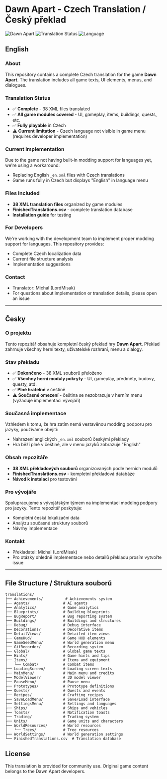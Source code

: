 # Dawn Apart - Czech Translation / Český překlad

![Dawn Apart](https://img.shields.io/badge/Game-Dawn%20Apart-blue)
![Translation Status](https://img.shields.io/badge/Translation-Complete-brightgreen)
![Language](https://img.shields.io/badge/Language-Czech-red)

## English

### About
This repository contains a complete Czech translation for the game **Dawn Apart**. The translation includes all game texts, UI elements, menus, and dialogues.

### Translation Status
- ✅ **Complete** - 38 XML files translated
- ✅ **All game modules covered** - UI, gameplay, items, buildings, quests, etc.
- ✅ **Fully playable** in Czech
- ⚠️ **Current limitation** - Czech language not visible in game menu (requires developer implementation)

### Current Implementation
Due to the game not having built-in modding support for languages yet, we're using a workaround:
- Replacing English `_en.xml` files with Czech translations
- Game runs fully in Czech but displays "English" in language menu

### Files Included
- **38 XML translation files** organized by game modules
- **FinishedTranslations.csv** - complete translation database
- **Installation guide** for testing

### For Developers
We're working with the development team to implement proper modding support for languages. This repository provides:
- Complete Czech localization data
- Current file structure analysis
- Implementation suggestions

### Contact
- Translator: Michal (LordMisak)
- For questions about implementation or translation details, please open an issue

---

## Česky

### O projektu
Tento repozitář obsahuje kompletní český překlad hry **Dawn Apart**. Překlad zahrnuje všechny herní texty, uživatelské rozhraní, menu a dialogy.

### Stav překladu
- ✅ **Dokončeno** - 38 XML souborů přeloženo
- ✅ **Všechny herní moduly pokryty** - UI, gameplay, předměty, budovy, questy, atd.
- ✅ **Plně hratelné** v češtině
- ⚠️ **Současné omezení** - čeština se nezobrazuje v herním menu (vyžaduje implementaci vývojáři)

### Současná implementace
Vzhledem k tomu, že hra zatím nemá vestavěnou modding podporu pro jazyky, používáme obejití:
- Nahrazení anglických `_en.xml` souborů českými překlady
- Hra běží plně v češtině, ale v menu jazyků zobrazuje "English"

### Obsah repozitáře
- **38 XML překladových souborů** organizovaných podle herních modulů
- **FinishedTranslations.csv** - kompletní překladová databáze
- **Návod k instalaci** pro testování

### Pro vývojáře
Spolupracujeme s vývojářským týmem na implementaci modding podpory pro jazyky. Tento repozitář poskytuje:
- Kompletní česká lokalizační data
- Analýzu současné struktury souborů
- Návrhy implementace

### Kontakt
- Překladatel: Michal (LordMisak)
- Pro otázky ohledně implementace nebo detailů překladu prosím vytvořte issue

---

## File Structure / Struktura souborů

```
translations/
├── Achievements/          # Achievements system
├── Agents/               # AI agents
├── Analytics/            # Game analytics
├── Blueprints/           # Building blueprints
├── BugReport/            # Bug reporting system
├── Buildings/            # Buildings and structures
├── Debug/                # Debug interface
├── Decorations/          # Decorative items
├── DetailViews/          # Detailed item views
├── GameHud/              # Game HUD elements
├── GameSeedMenu/         # World generation menu
├── GifRecorder/          # Recording system
├── Global/               # Global game texts
├── Hints/                # Game hints and tips
├── Items/                # Items and equipment
│   └── Combat/           # Combat items
├── LoadingScreen/        # Loading screen texts
├── MainMenu/             # Main menu and credits
├── ModelViewer/          # 3D model viewer
├── PauseMenu/            # Pause menu
├── Prototypes/           # Prototype definitions
├── Quests/               # Quests and events
├── Recipes/              # Crafting recipes
├── SaveLoadMenu/         # Save/Load interface
├── SettingsMenu/         # Settings and languages
├── Ships/                # Ships and vehicles
├── Toasts/               # Notification toasts
├── Trading/              # Trading system
├── Units/                # Game units and characters
├── WorldResources/       # World resources
│   └── Trees/            # Tree resources
├── WorldSettings/        # World generation settings
└── FinishedTranslations.csv  # Translation database
```

## License
This translation is provided for community use. Original game content belongs to the Dawn Apart developers.